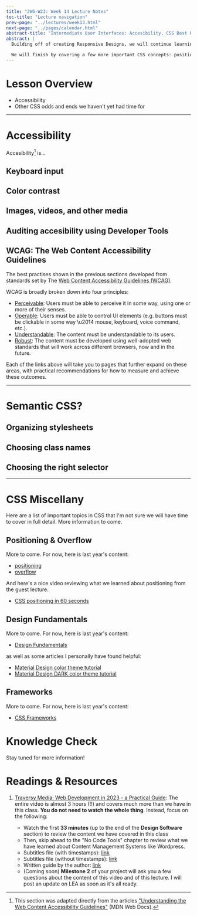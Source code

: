 ```yaml
---
title: "2W6-W23: Week 14 Lecture Notes"
toc-title: "Lecture navigation"
prev-page: "../lectures/week13.html"
next-page: "../pages/calendar.html"
abstract-title: "Intermediate User Interfaces: Accesibility, CSS Best Practises, and more"
abstract: |
  Building off of creating Responsive Designs, we will continue learning best practises for functional, usable, and accessible websites.

  We will finish by covering a few more important CSS concepts: positioning, design, and frameworks (as much as time allows).
---
```


# Lesson Overview

- Accessibility
- Other CSS odds and ends we haven't yet had time for

---

# Accessibility

Accesibility[^accessibility-attribution] is...

[^accessibility-attribution]: This section was adapted directly from the articles ["Understanding the Web Content Accessibility Guidelines"](https://developer.mozilla.org/en-US/docs/Web/Accessibility/Understanding_WCAG) (MDN Web Docs).  

[accessibility-drewdevault]: https://drewdevault.com/2022/02/13/Framing-accessibility-in-broader-terms.html

## Keyboard input

## Color contrast

## Images, videos, and other media

## Auditing accesibility using Developer Tools

## WCAG: The Web Content Accessibility Guidelines

The best practises shown in the previous sections developed from standards set by The [Web Content Accessibility Guidelines (WCAG)][wcag]. 

WCAG is broadly broken down into four principles: 

- [Perceivable][wcag-perceivable]: Users must be able to perceive it in some way, using one or more of their senses.
- [Operable][wcag-operable]: Users must be able to control UI elements (e.g. buttons must be clickable in some way \u2014 mouse, keyboard, voice command, etc.).
- [Understandable][wcag-understandable]: The content must be understandable to its users.
- [Robust][wcag-robust]: The content must be developed using well-adopted web standards that will work across different browsers, now and in the future.

Each of the links above will take you to pages that further expand on these areas, with practical recommendations for how to measure and achieve these outcomes.

[wcag]: https://www.w3.org/WAI/standards-guidelines/wcag/
[wcag-perceivable]: https://developer.mozilla.org/en-US/docs/Web/Accessibility/Understanding_WCAG/Perceivable
[wcag-operable]: https://developer.mozilla.org/en-US/docs/Web/Accessibility/Understanding_WCAG/Operable
[wcag-understandable]: https://developer.mozilla.org/en-US/docs/Web/Accessibility/Understanding_WCAG/Understandable
[wcag-robust]: https://developer.mozilla.org/en-US/docs/Web/Accessibility/Understanding_WCAG/Robust
[css-tricks-reduced-motion]: https://css-tricks.com/revisiting-prefers-reduced-motion/

---

# Semantic CSS?

## Organizing stylesheets

## Choosing class names

## Choosing the right selector

---

# CSS Miscellany

Here are a list of important topics in CSS that I'm not sure we will have time to cover in full detail. More information to come.

## Positioning & Overflow

More to come. For now, here is last year's content:

- [positioning](https://maujac.github.io/2W6-UI/#/./wk5/positioning-zIndex)
- [overflow](https://maujac.github.io/2W6-UI/#/./wk8/displayNone-overflow)

And here's a nice video reviewing what we learned about positioning from the guest lecture.

- [CSS positioning in 60 seconds](https://www.youtube.com/shorts/jFcWa9kiOHQ)

## Design Fundamentals

More to come. For now, here is last year's content:

- [Design Fundamentals](https://maujac.github.io/2W6-UI/#/./wk9/design_fundamentals)

as well as some articles I personally have found helpful:

- [Material Design color theme tutorial](https://m2.material.io/design/color/the-color-system.html)
- [Material Design DARK color theme tutorial](https://m2.material.io/design/color/dark-theme.html)

## Frameworks

More to come. For now, here is last year's content:

- [CSS Frameworks](https://maujac.github.io/2W6-UI/#/./wk14/css_frameworks)


# Knowledge Check

Stay tuned for more information!

# Readings & Resources

1. [Traversy Media: Web Development in 2023 - a Practical Guide][webdev2023]: The entire video is almost 3 hours (!!) and covers much more than we have in this class. **You do not need to watch the whole thing**. Instead, focus on the following: 

    - Watch the first **33 minutes** (up to the end of the **Design Software** section) to review the content we have covered in this class
    - Then, skip ahead to the "No Code Tools" chapter to review what we have learned about Content Management Systems like Wordpress.
    - Subtitles file (with timestamps): [link][subs-timestamps]
    - Subtitles file (without timestamps): [link][subs-raw]
    - Written guide by the author: [link](https://www.traversymedia.com/guide)
    - (Coming soon) **Milestone 2** of your project will ask you a few questions about the content of this video and of this lecture. I will post an update on LEA as soon as it's all ready.


[webdev2023]: https://www.youtube.com/watch?v=u72H_zZzkcw
[subs-timestamps]: subs-with-timestamps.txt
[subs-raw]: subs-without-timestamps.txt

